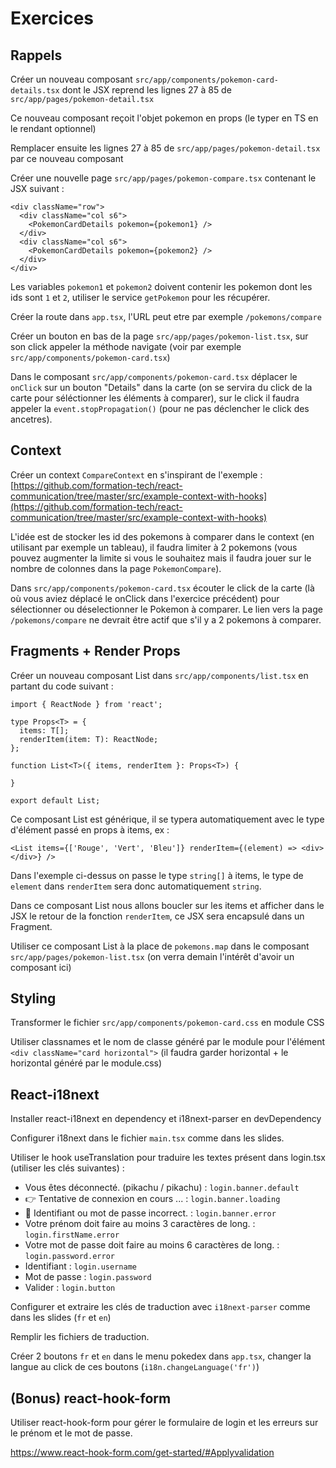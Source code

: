 # Exercices

## Rappels

Créer un nouveau composant `src/app/components/pokemon-card-details.tsx` dont le JSX reprend les lignes 27 à 85
de `src/app/pages/pokemon-detail.tsx`

Ce nouveau composant reçoit l'objet pokemon en props (le typer en TS en le rendant optionnel)

Remplacer ensuite les lignes 27 à 85 de `src/app/pages/pokemon-detail.tsx` par ce nouveau composant

Créer une nouvelle page `src/app/pages/pokemon-compare.tsx` contenant le JSX suivant :

```
<div className="row">
  <div className="col s6">
  	<PokemonCardDetails pokemon={pokemon1} />
  </div>
  <div className="col s6">
  	<PokemonCardDetails pokemon={pokemon2} />
  </div>
</div>
```

Les variables `pokemon1` et `pokemon2` doivent contenir les pokemon dont les ids sont `1` et `2`, utiliser le
service `getPokemon` pour les récupérer.

Créer la route dans `app.tsx`, l'URL peut etre par exemple `/pokemons/compare`

Créer un bouton en bas de la page `src/app/pages/pokemon-list.tsx`, sur son click appeler la méthode navigate (voir par
exemple `src/app/components/pokemon-card.tsx`)

Dans le composant `src/app/components/pokemon-card.tsx` déplacer le `onClick` sur un bouton "Details" dans la carte (on
se servira du click de la carte pour séléctionner les éléments à comparer), sur le click il faudra appeler
la `event.stopPropagation()` (pour ne pas déclencher le click des ancetres).

## Context

Créer un context `CompareContext` en s'inspirant de l'exemple :
[https://github.com/formation-tech/react-communication/tree/master/src/example-context-with-hooks](https://github.com/formation-tech/react-communication/tree/master/src/example-context-with-hooks)

L'idée est de stocker les id des pokemons à comparer dans le context (en utilisant par exemple un tableau), il faudra limiter à 2 pokemons (vous pouvez augmenter la limite si vous le souhaitez mais il faudra jouer sur le nombre de colonnes dans la page `PokemonCompare`).

Dans `src/app/components/pokemon-card.tsx` écouter le click de la carte (là où vous aviez déplacé le onClick dans l'exercice précédent) pour sélectionner ou déselectionner le Pokemon à comparer. Le lien vers la page `/pokemons/compare` ne devrait être actif que s'il y a 2 pokemons à comparer.

## Fragments + Render Props

Créer un nouveau composant List dans `src/app/components/list.tsx` en partant du code suivant :

```
import { ReactNode } from 'react';

type Props<T> = {
  items: T[];
  renderItem(item: T): ReactNode;
};

function List<T>({ items, renderItem }: Props<T>) {

}

export default List;
```

Ce composant List est générique, il se typera automatiquement avec le type d'élément passé en props à items, ex :

```
<List items={['Rouge', 'Vert', 'Bleu']} renderItem={(element) => <div></div>} />
````

Dans l'exemple ci-dessus on passe le type `string[]` à items, le type de `element` dans `renderItem` sera donc automatiquement `string`.

Dans ce composant List nous allons boucler sur les items et afficher dans le JSX le retour de la fonction `renderItem`, ce JSX sera encapsulé dans un Fragment.

Utiliser ce composant List à la place de `pokemons.map` dans le composant `src/app/pages/pokemon-list.tsx` (on verra demain l'intérêt d'avoir un composant ici)

## Styling

Transformer le fichier `src/app/components/pokemon-card.css` en module CSS

Utiliser classnames et le nom de classe généré par le module pour l'élément `<div className="card horizontal">` (il faudra garder horizontal + le horizontal généré par le module.css)

## React-i18next

Installer react-i18next en dependency et i18next-parser en devDependency

Configurer i18next dans le fichier `main.tsx` comme dans les slides.

Utiliser le hook useTranslation pour traduire les textes présent dans login.tsx (utiliser les clés suivantes) :
- Vous êtes déconnecté. (pikachu / pikachu) : `login.banner.default`
- 👉 Tentative de connexion en cours ... : `login.banner.loading`
- 🔐 Identifiant ou mot de passe incorrect. : `login.banner.error`
- Votre prénom doit faire au moins 3 caractères de long. : `login.firstName.error`
- Votre mot de passe doit faire au moins 6 caractères de long. : `login.password.error`
- Identifiant : `login.username`
- Mot de passe : `login.password`
- Valider : `login.button`

Configurer et extraire les clés de traduction avec `i18next-parser` comme dans les slides (`fr` et `en`)

Remplir les fichiers de traduction.

Créer 2 boutons `fr` et `en` dans le menu pokedex dans `app.tsx`, changer la langue au click de ces boutons (`i18n.changeLanguage('fr')`)

## (Bonus) react-hook-form

Utiliser react-hook-form pour gérer le formulaire de login et les erreurs sur le prénom et le mot de passe.

https://www.react-hook-form.com/get-started/#Applyvalidation


